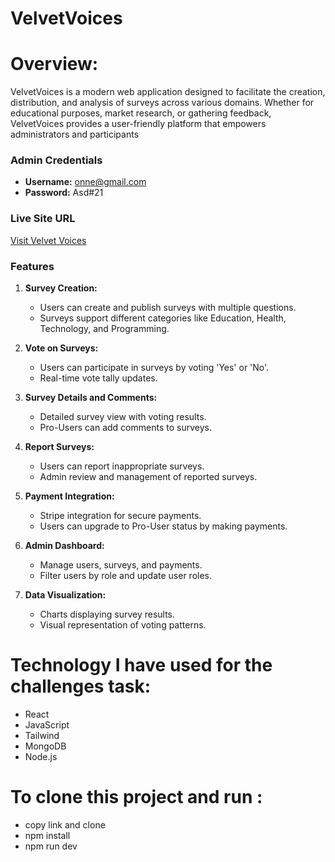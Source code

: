 # VelvetVoices

# Overview:
VelvetVoices is a modern web application designed to facilitate the creation, distribution, and analysis of surveys across various domains. Whether for educational purposes, market research, or gathering feedback, VelvetVoices provides a user-friendly platform that empowers administrators and participants 

### Admin Credentials
- **Username:** onne@gmail.com
- **Password:** Asd#21

### Live Site URL
[Visit Velvet Voices](https://velvet-voices.web.app/)

### Features

1. **Survey Creation:**
   - Users can create and publish surveys with multiple questions.
   - Surveys support different categories like Education, Health, Technology, and Programming.

2. **Vote on Surveys:**
   - Users can participate in surveys by voting 'Yes' or 'No'.
   - Real-time vote tally updates.

3. **Survey Details and Comments:**
   - Detailed survey view with voting results.
   - Pro-Users can add comments to surveys.

4. **Report Surveys:**
   - Users can report inappropriate surveys.
   - Admin review and management of reported surveys.

5. **Payment Integration:**
   - Stripe integration for secure payments.
   - Users can upgrade to Pro-User status by making payments.

6. **Admin Dashboard:**
    - Manage users, surveys, and payments.
    - Filter users by role and update user roles.

7. **Data Visualization:**
    - Charts displaying survey results.
    - Visual representation of voting patterns.

# Technology I have used for the challenges task:
- React
- JavaScript
- Tailwind
- MongoDB
- Node.js

# To clone this project and run :
- copy link and clone
-  npm install
- npm run dev 

